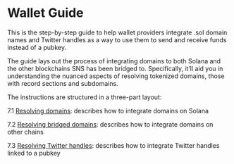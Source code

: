 # Wallet Guide

This is the step-by-step guide to help wallet providers integrate .sol domain names and Twitter handles as a way to use them to send and receive funds instead of a pubkey.

The guide lays out the process of integrating domains to both Solana and the other blockchains SNS has been bridged to. Specifically, it’ll aid you in understanding the nuanced aspects of resolving tokenized domains, those with record sections and subdomains.

The instructions are structured in a three-part layout:

7.1 [Resolving domains](/domain-name/wallet-guide/resolving-domains.md): describes how to integrate domains on Solana

7.2 [Resolving bridged domains](/domain-name/wallet-guide/bridged-domains.md): describes how to integrate domains on other chains

7.3 [Resolving Twitter handles](/domain-name/wallet-guide/twitter-handles.md): describes how to integrate Twitter handles linked to a pubkey
